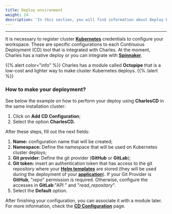 ```yaml
---
title: Deploy environment
weight: 24
description: 'In this section, you will find information about Deploy Environment.'
---
```


---

It is necessary to register cluster [**Kubernetes**](https://kubernetes.io) credentials to configure your workspace. These are specific configurations to each Continuous Deployment \(CD\) tool that is integrated with Charles. At the moment, Charles has a native deploy or you can integrate with [**Spinnaker**](https://www.spinnaker.io/).

{{% alert color="info" %}}
Charles has a module called **Octopipe** that is a low-cost and lighter way to make cluster Kubernetes deploys.
{{% /alert %}}

### How to make your deployment?

See below the example on how to perform your deploy using **CharlesCD** in the same installation cluster:

1. Click on **Add CD Configuration**;
2. Select the option **CharlesCD.**

After these steps, fill out the next fields:

1. **Name:** configuration name that will be created; 
2. **Namespace:** Define the namespace that will be used on Kubernetes cluster deploys; 
3. **Git provider**: Define the git provider \(**GitHub** or **GitLab**\);
4. **Git token:** insert an authentication token that has access to the git repository where your [**Helm templates**](/get-started/creating-your-first-module/how-to-configure-chart-template/) are stored \(they will be used during the deployment of your [**application**](/get-started/creating-your-first-module/overview/)\). If your Git Provider is **GitHub**, "_repo_" permission is required. Otherwise, configure the accesses in **GitLab**:"API " and "_read\_repository_".
5. Select the **Default** option.

After finishing your configuration, you can associate it with a module later. For more information, check the [**CD Configuration**](/reference/cd-configuration/) page.
